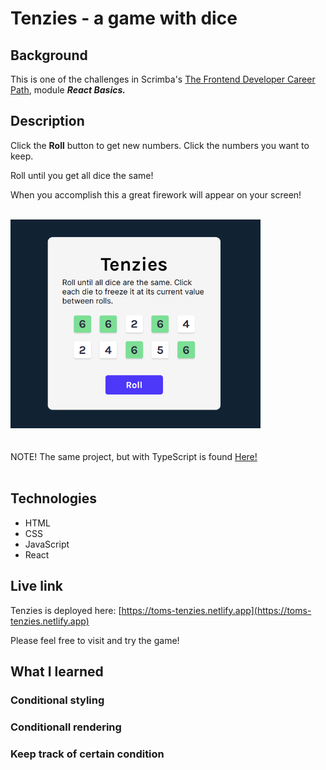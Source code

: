 # Tenzies - a game with dice

## Background
This is one of the challenges in Scrimba's <a href="https://v2.scrimba.com/the-frontend-developer-career-path-c0j">The Frontend Developer Career Path</a>, module <em><strong>React Basics.</strong></em> 

## Description
Click the **Roll** button to get new numbers. Click the numbers you want to keep.

Roll until you get all dice the same!

When you accomplish this a great firework will appear on your screen!

<br/>
<img src="./tenzies.png" alt="Screenshot of Tenzies game." width="400px"/>

<br/>
<br/>
<br/>
NOTE! The same project, but with TypeScript is found <a href="https://github.com/qserena/11-tenzies-ts/">Here!</a> 
<br/>
<br/>

## Technologies
- HTML
- CSS
- JavaScript
- React

## Live link
Tenzies is deployed here:
[https://toms-tenzies.netlify.app](https://toms-tenzies.netlify.app)

Please feel free to visit and try the game!

## What I learned
### Conditional styling

### Conditionall rendering

### Keep track of certain condition
